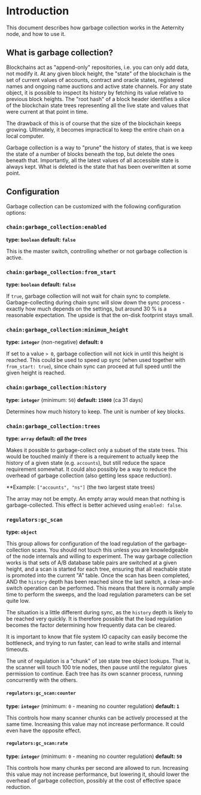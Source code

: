 # Introduction

This document describes how garbage collection works in the Aeternity node, and how to
use it.

## What is garbage collection?

Blockchains act as "append-only" repositories, i.e. you can only add data, not modify it.
At any given block height, the "state" of the blockchain is the set of current values
of accounts, contract and oracle states, registered names and ongoing name auctions and
active state channels. For any state object, it is possible to inspect its history by
fetching its value relative to previous block heights. The "root hash" of a block header
identifies a slice of the blockchain state trees representing all the live state and values
that were current at that point in time.

The drawback of this is of course that the size of the blockchain keeps growing. Ultimately,
it becomes impractical to keep the entire chain on a local computer.

Garbage collection is a way to "prune" the history of states, that is we keep the state of
a number of blocks beneath the top, but delete the ones beneath that. Importantly, all the
latest values of all accessible state is always kept. What is deleted is the state that
has been overwritten at some point.

## Configuration

Garbage collection can be customized with the following configuration options:

### `chain:garbage_collection:enabled`

**type: `boolean`**
**default: `false`**

This is the master switch, controlling whether or not garbage collection is active.

### `chain:garbage_collection:from_start`

**type: `boolean`**
**default: `false`**

If `true`, garbage collection will not wait for chain sync to complete.
Garbage-collecting during chain sync will slow down the sync process - exactly how much
depends on the settings, but around 30 % is a reasonable expectation. The upside is that
the on-disk footprint stays small.

### `chain:garbage_collection:minimum_height`

**type: `integer`** (non-negative)
**default: `0`**

If set to a value `> 0`, garbage collection will not kick in until this height is reached.
This could be used to speed up sync (when used together with `from_start: true`),
since chain sync can proceed at full speed until the given height is reached.

### `chain:garbage_collection:history`

**type: `integer`** (minimum: `50`)
**default: `15000`** (ca 31 days)

Determines how much history to keep. The unit is number of key blocks.

### `chain:garbage_collection:trees`

**type: `array`**
**default: _all the trees_**

Makes it possible to garbage-collect only a subset of the state trees.
This would be touched mainly if there is a requirement to actually keep the
history of a given state (e.g. `accounts`), but still reduce the space requirement
somewhat. It could also possibly be a way to reduce the overhead of garbage collection
(also getting less space reduction).

**Example: `["accounts", "ns"]` (the two largest state trees)

The array may not be empty. An empty array would mean that nothing is garbage-collected.
This effect is better achieved using `enabled: false`.

### `regulators:gc_scan`

**type: `object`**

This group allows for configuration of the load regulation of the garbage-collection scans.
You should not touch this unless you are knowledgeable of the node internals and willing
to experiment. The way garbage collection works is that sets of A/B database table pairs
are switched at a given height, and a scan is started for each tree, ensuring that all
reachable state is promoted into the current "A" table. Once the scan has been completed,
AND the `history` depth has been reached since the last switch, a clear-and-switch operation
can be performed. This means that there is normally ample time to perform the sweeps, and
the load regulation parameters can be set quite low.

The situation is a little different during sync, as the `history` depth is likely to be
reached very quickly. It is therefore possible that the load regulation becomes the factor
determining how frequently data can be cleared.

It is important to know that file system IO capacity can easily become the bottleneck,
and trying to run faster, can lead to write stalls and internal timeouts.

The unit of regulation is a "chunk" of `100` state tree object lookups. That is, the
scanner will touch 100 trie nodes, then pause until the regulator gives permission to
continue. Each tree has its own scanner process, running concurrently with the others.

#### `regulators:gc_scan:counter`

**type: `integer`** (minimum: `0` - meaning no counter regulation)
**default: `1`**

This controls how many scanner chunks can be actively processed at the same time.
Increasing this value may not increase performance. It could even have the opposite effect.

#### `regulators:gc_scan:rate`

**type: `integer`** (minimum: `0` - meaning no counter regulation)
**default: `50`**

This controls how many chunks per second are allowed to run.
Increasing this value may not increase performance, but lowering it, should lower
the overhead of garbage collection, possibly at the cost of effective space reduction.
